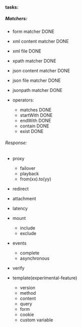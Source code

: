 #### tasks:

##### Matchers:
- form matcher DONE

- xml content matcher DONE
- xml file DONE
- xpath matcher DONE

- json content matcher DONE
- json file matcher    DONE
- jsonpath matcher     DONE

- operators:
    - matches DONE
    - startWith DONE
    - endWith DONE
    - contain DONE
    - exist DONE


###### Response:
- proxy
    - failover
    - playback
    - from(xx).to(yy)
- redirect
- attachment
- latency
- mount
  - include
  - exclude
- events
  - complete
  - asynchronous
- verify

- template(experimental-feature)
  - version
  - method
  - content
  - query
  - form
  - cookie
  - custom variable